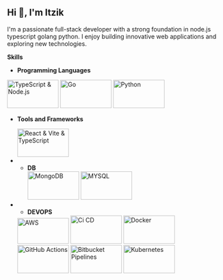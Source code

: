 ## Hi 👋, I'm Itzik


I'm a passionate full-stack developer with a strong foundation in node.js typescript golang python. I enjoy building innovative web applications and exploring new technologies. 

**Skills**
* **Programming Languages**
<div class="image-flex">
  <img src="https://zweck.io/wp-content/uploads/2021/07/typescript-node.jpg" height="66" width="120" alt="TypeScript & Node.js">
  <img src="https://www.techasoft.com/blog/2019/12/1576592374.png" width="120"  height="66" alt="Go">
  <img src="https://www.actuia.com/wp-content/uploads/2022/01/logopython.png" width="120"  height="66" alt="Python">
</div>

* **Tools and Frameworks**
  <div class="image-flex">
  <img src="https://miro.medium.com/v2/resize:fit:1400/1*poaGV4iICp06Q-yTlA2g_g.png" height="66" width="120" alt="React & Vite & TypeScript">
  </div>

* * **DB**
    <div class="image-flex">
    <img src="https://www.opc-router.de/wp-content/uploads/2021/03/mongodb_thumbnail.png" height="66" width="120" alt="MongoDB">
    <img src="https://cdn.clever-cloud.com/uploads/2023/03/mysql.svg" height="66" width="120" alt="MYSQL">
  </div>

    
* * **DEVOPS**
  <div class="image-flex">
    <img src="https://yt3.googleusercontent.com/HRJKaJg70sqBrCNh7Tf2RSjXTb_5hCUn7Hht7mxUJMg77EWkihh55JklD-KhwAMhwY31ox5O=s900-c-k-c0x00ffffff-no-rj" height="60" width="120" alt="AWS">
    <img src="https://encrypted-tbn0.gstatic.com/images?q=tbn:ANd9GcRb36Uz1efn4Z1RDNNFYt754IPlavu-gGbpLQ&s" height="66" width="120" alt="Ci CD">
    <img src="https://blog.codewithdan.com/wp-content/uploads/2023/06/Docker-Logo.png" height="66" width="120" alt="Docker">
    <img src="https://miro.medium.com/v2/resize:fit:875/0*Xhd9l-Sd1Yd-diwh.png" height="66" width="120" alt="GitHub Actions">
    <img src="https://miro.medium.com/v2/resize:fit:1157/1*TAE9D3Tc9FN9ApP_K1Ks4g.png" height="66" width="120" alt="Bitbucket Pipelines">
    <img src="https://miro.medium.com/v2/resize:fit:600/1*Pbb5rmrwh-eAFWXd8ws79A.png" height="66" width="120" alt="Kubernetes">
  </div>
